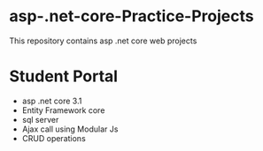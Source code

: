 # asp-.net-core-Practice-Projects
This repository contains asp .net core web projects

# Student Portal
  - asp .net core 3.1
  - Entity Framework core
  - sql server
  - Ajax call using Modular Js
  - CRUD operations

